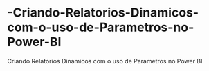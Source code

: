 # -Criando-Relatorios-Dinamicos-com-o-uso-de-Parametros-no-Power-BI
 Criando Relatorios Dinamicos com o uso de Parametros no Power BI
